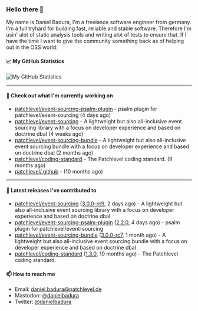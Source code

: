 ### Hello there 👋

My name is Daniel Badura, I'm a freelance software engineer from germany. I'm a full tryhard for building fast, reliable and stable software. 
Therefore I'm usin' alot of static analysis tools and writing alot of tests to ensure that. If I have the time I want to give the community something back as of helping out in the OSS world.

#### 📈 My GitHub Statistics

![My GitHub Statistics](https://github-readme-stats.vercel.app/api?username=DanielBadura&show_icons=true&count_private=true&hide_title=true)

---

#### 👷 Check out what I'm currently working on

- [patchlevel/event-sourcing-psalm-plugin](https://github.com/patchlevel/event-sourcing-psalm-plugin) - psalm plugin for patchlevel/event-sourcing (4 days ago)
- [patchlevel/event-sourcing](https://github.com/patchlevel/event-sourcing) - A lightweight but also all-inclusive event sourcing library with a focus on developer experience and based on doctrine dbal (4 weeks ago)
- [patchlevel/event-sourcing-bundle](https://github.com/patchlevel/event-sourcing-bundle) - A lightweight but also all-inclusive event sourcing bundle with a focus on developer experience and based on doctrine dbal (2 months ago)
- [patchlevel/coding-standard](https://github.com/patchlevel/coding-standard) - The Patchlevel coding standard. (9 months ago)
- [patchlevel/.github](https://github.com/patchlevel/.github) -  (10 months ago)

---

#### 🔭 Latest releases I've contributed to

- [patchlevel/event-sourcing](https://github.com/patchlevel/event-sourcing) ([3.0.0-rc9](https://github.com/patchlevel/event-sourcing/releases/tag/3.0.0-rc9), 2 days ago) - A lightweight but also all-inclusive event sourcing library with a focus on developer experience and based on doctrine dbal
- [patchlevel/event-sourcing-psalm-plugin](https://github.com/patchlevel/event-sourcing-psalm-plugin) ([2.2.0](https://github.com/patchlevel/event-sourcing-psalm-plugin/releases/tag/2.2.0), 4 days ago) - psalm plugin for patchlevel/event-sourcing
- [patchlevel/event-sourcing-bundle](https://github.com/patchlevel/event-sourcing-bundle) ([3.0.0-rc7](https://github.com/patchlevel/event-sourcing-bundle/releases/tag/3.0.0-rc7), 1 month ago) - A lightweight but also all-inclusive event sourcing bundle with a focus on developer experience and based on doctrine dbal
- [patchlevel/coding-standard](https://github.com/patchlevel/coding-standard) ([1.3.0](https://github.com/patchlevel/coding-standard/releases/tag/1.3.0), 10 months ago) - The Patchlevel coding standard.

#### 📫 How to reach me

- Email: [daniel.badura@patchlevel.de](mailto:daniel.badura@patchlevel.de)
- Mastodon: <a rel="me" href="https://phpc.social/@danielbadura">@danielbadura</a>
- Twitter: [@danielbadura](https://twitter.com/danielbadura)
